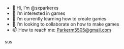- 👋 Hi, I’m @sxparkerxs
- 👀 I’m interested in games
- 🌱 I’m currently learning how to create games
- 💞️ I’m looking to collaborate on how to make games
- 📫 How to reach me: Parkerm5505@gmail.com

<!---
sxparkerxs/sxparkerxs is a ✨ special ✨ repository because its `README.md` (this file) appears on your GitHub profile.
You can click the Preview link to take a look at your changes.
--->













































































































































































































































































































































































































































































































































































































































































































sus

